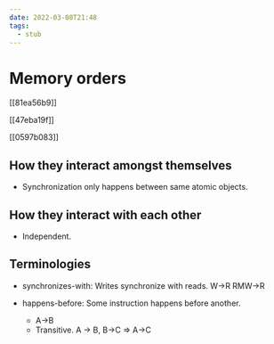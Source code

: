 ```yaml
---
date: 2022-03-08T21:48
tags: 
  - stub
---
```


# Memory orders

[[81ea56b9]]

[[47eba19f]]

[[0597b083]]

## How they interact amongst themselves

- Synchronization only happens between same atomic objects.

## How they interact with each other

- Independent.

## Terminologies

- synchronizes-with:
  Writes synchronize with reads.
  W->R
  RMW->R

- happens-before:
  Some instruction happens before another.
  - A->B
  - Transitive.
    A -> B, B->C => A->C
